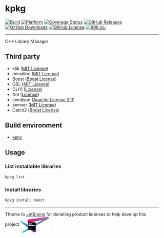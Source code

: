 # kpkg

[![Build](https://github.com/KaiserLancelot/kpkg/actions/workflows/build.yml/badge.svg)](https://github.com/KaiserLancelot/kpkg/actions/workflows/build.yml)
[![Platform](https://img.shields.io/badge/Platform-Debian%2011-brightgreen)](https://www.debian.org/)
[![Coverage Status](https://coveralls.io/repos/github/KaiserLancelot/kpkg/badge.svg?branch=main)](https://coveralls.io/github/KaiserLancelot/kpkg?branch=main)
[![GitHub Releases](https://img.shields.io/github/release/KaiserLancelot/kpkg)](https://github.com/KaiserLancelot/kpkg/releases/latest)
[![GitHub Downloads](https://img.shields.io/github/downloads/KaiserLancelot/kpkg/total)](https://github.com/KaiserLancelot/kpkg/releases)
[![GitHub License](https://img.shields.io/github/license/KaiserLancelot/kpkg)](https://github.com/KaiserLancelot/kpkg/blob/main/LICENSE)
[![996.icu](https://img.shields.io/badge/link-996.icu-red.svg)](https://996.icu)

---

C++ Library Manager

## Third party

- klib ([MIT License](https://github.com/KaiserLancelot/klib/blob/main/LICENSE))
- mimalloc ([MIT License](https://github.com/microsoft/mimalloc/blob/master/LICENSE))
- Boost ([Boost License](https://www.boost.org/users/license.html))
- GSL ([MIT License](https://github.com/Microsoft/GSL/blob/master/LICENSE))
- CLI11 ([License](https://github.com/CLIUtils/CLI11/blob/main/LICENSE))
- fmt ([License](https://github.com/fmtlib/fmt/blob/master/LICENSE.rst))
- simdjson ([Apache License 2.0](https://github.com/simdjson/simdjson/blob/master/LICENSE))
- semver ([MIT License](https://github.com/Neargye/semver/blob/master/LICENSE))
- Catch2 ([Boost License](https://github.com/catchorg/Catch2/blob/devel/LICENSE.txt))

## Build environment

- [kenv](https://github.com/KaiserLancelot/kenv)

## Usage

### List installable libraries

```bash
kpkg list
```

### Install libraries

```bash
kpkg install boost
```

---

Thanks to [JetBrains](https://www.jetbrains.com/) for donating product licenses to help develop this project <a href="https://www.jetbrains.com/"><img src="logo/jetbrains.svg" width="94" align="center" /></a>

